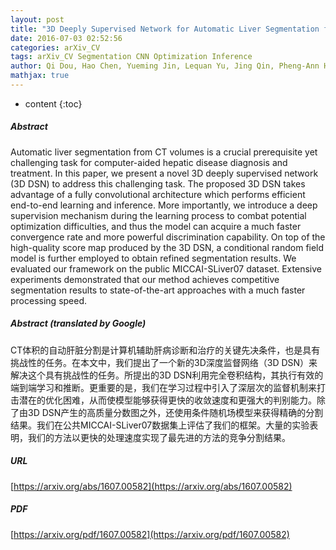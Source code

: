 ```yaml
---
layout: post
title: "3D Deeply Supervised Network for Automatic Liver Segmentation from CT Volumes"
date: 2016-07-03 02:52:56
categories: arXiv_CV
tags: arXiv_CV Segmentation CNN Optimization Inference
author: Qi Dou, Hao Chen, Yueming Jin, Lequan Yu, Jing Qin, Pheng-Ann Heng
mathjax: true
---
```


* content
{:toc}

##### Abstract
Automatic liver segmentation from CT volumes is a crucial prerequisite yet challenging task for computer-aided hepatic disease diagnosis and treatment. In this paper, we present a novel 3D deeply supervised network (3D DSN) to address this challenging task. The proposed 3D DSN takes advantage of a fully convolutional architecture which performs efficient end-to-end learning and inference. More importantly, we introduce a deep supervision mechanism during the learning process to combat potential optimization difficulties, and thus the model can acquire a much faster convergence rate and more powerful discrimination capability. On top of the high-quality score map produced by the 3D DSN, a conditional random field model is further employed to obtain refined segmentation results. We evaluated our framework on the public MICCAI-SLiver07 dataset. Extensive experiments demonstrated that our method achieves competitive segmentation results to state-of-the-art approaches with a much faster processing speed.

##### Abstract (translated by Google)
CT体积的自动肝脏分割是计算机辅助肝病诊断和治疗的关键先决条件，也是具有挑战性的任务。在本文中，我们提出了一个新的3D深度监督网络（3D DSN）来解决这个具有挑战性的任务。所提出的3D DSN利用完全卷积结构，其执行有效的端到端学习和推断。更重要的是，我们在学习过程中引入了深层次的监督机制来打击潜在的优化困难，从而使模型能够获得更快的收敛速度和更强大的判别能力。除了由3D DSN产生的高质量分数图之外，还使用条件随机场模型来获得精确的分割结果。我们在公共MICCAI-SLiver07数据集上评估了我们的框架。大量的实验表明，我们的方法以更快的处理速度实现了最先进的方法的竞争分割结果。

##### URL
[https://arxiv.org/abs/1607.00582](https://arxiv.org/abs/1607.00582)

##### PDF
[https://arxiv.org/pdf/1607.00582](https://arxiv.org/pdf/1607.00582)

